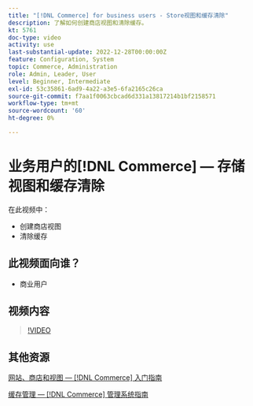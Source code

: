 ```yaml
---
title: "[!DNL Commerce] for business users - Store视图和缓存清除"
description: 了解如何创建商店视图和清除缓存。
kt: 5761
doc-type: video
activity: use
last-substantial-update: 2022-12-28T00:00:00Z
feature: Configuration, System
topic: Commerce, Administration
role: Admin, Leader, User
level: Beginner, Intermediate
exl-id: 53c35861-6ad9-4a22-a3e5-6fa2165c26ca
source-git-commit: f7aa1f0063cbcad6d331a13817214b1bf2158571
workflow-type: tm+mt
source-wordcount: '60'
ht-degree: 0%

---
```


# 业务用户的[!DNL Commerce] — 存储视图和缓存清除

在此视频中：

- 创建商店视图
- 清除缓存

## 此视频面向谁？

- 商业用户

## 视频内容

>[!VIDEO](https://video.tv.adobe.com/v/35946?quality=12&learn=on)

## 其他资源

[网站、商店和视图 —  [!DNL Commerce] 入门指南](https://experienceleague.adobe.com/docs/commerce-admin/start/setup/websites-stores-views.html)

[缓存管理 —  [!DNL Commerce] 管理系统指南](https://experienceleague.adobe.com/docs/commerce-admin/systems/tools/cache-management.html)
